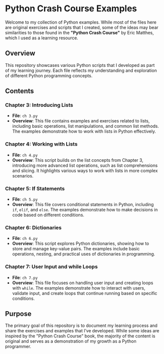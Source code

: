 # Python Crash Course Examples

Welcome to my collection of Python examples. While most of the files here are original exercises and scripts that I created, some of the ideas may bear similarities to those found in the **"Python Crash Course"** by Eric Matthes, which I used as a learning resource.

## Overview

This repository showcases various Python scripts that I developed as part of my learning journey. Each file reflects my understanding and exploration of different Python programming concepts.

## Contents

### Chapter 3: Introducing Lists

- **File**: `ch 3.py`
- **Overview**: This file contains examples and exercises related to lists, including basic operations, list manipulations, and common list methods. The examples demonstrate how to work with lists in Python effectively.

### Chapter 4: Working with Lists

- **File**: `ch 4.py`
- **Overview**: This script builds on the list concepts from Chapter 3, introducing more advanced list operations, such as list comprehensions and slicing. It highlights various ways to work with lists in more complex scenarios.

### Chapter 5: If Statements

- **File**: `ch 5.py`
- **Overview**: This file covers conditional statements in Python, including `if`, `elif`, and `else`. The examples demonstrate how to make decisions in code based on different conditions.

### Chapter 6: Dictionaries

- **File**: `ch 6.py`
- **Overview**: This script explores Python dictionaries, showing how to store and manage key-value pairs. The examples include basic operations, nesting, and practical uses of dictionaries in programming.

### Chapter 7: User Input and while Loops

- **File**: `ch 7.py`
- **Overview**: This file focuses on handling user input and creating loops with `while`. The examples demonstrate how to interact with users, validate input, and create loops that continue running based on specific conditions.

## Purpose

The primary goal of this repository is to document my learning process and share the exercises and examples that I’ve developed. While some ideas are inspired by the "Python Crash Course" book, the majority of the content is original and serves as a demonstration of my growth as a Python programmer.
